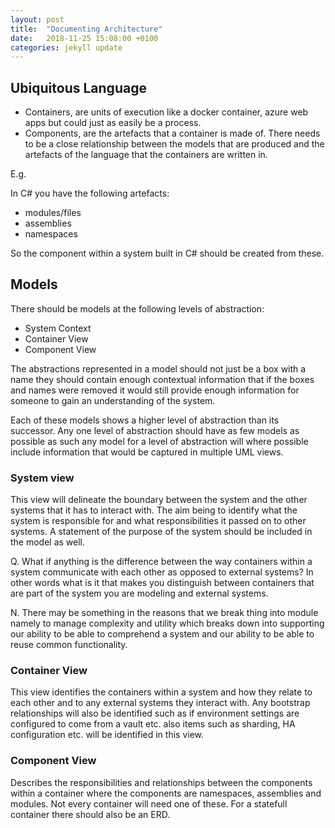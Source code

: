 ```yaml
---
layout: post
title:  "Documenting Architecture"
date:   2018-11-25 15:08:00 +0100
categories: jekyll update
---
```


## Ubiquitous Language

- Containers, are units of execution like a docker container, azure web apps but could just as easily be a process.
- Components, are the artefacts that a container is made of.  There needs to be a close relationship between the models that are produced and the artefacts of the language that the containers are written in.

E.g. 

In C# you have the following artefacts:

- modules/files
- assemblies
- namespaces

So the component within a system built in C# should be created from these.

## Models 


There should be models at the following levels of abstraction: 

- System Context
- Container View 
- Component View

The abstractions represented in a model should not just be a box with a name they should contain enough contextual information that if the boxes and names were removed it would still provide enough information for someone to gain an understanding of the system.

Each of these models shows a higher level of abstraction than its successor. Any one level of abstraction should have as few models as possible as such any model for a level of abstraction will where possible include information that would be captured in multiple UML views. 

### System view

This view will delineate the boundary between the system and the other systems that it has to interact with.  The aim being to identify what the system is responsible for and what responsibilities it passed on to other systems.  A statement of the purpose of the system should be included in the model as well.

Q. What if anything is the difference between the way containers within a system communicate with each other as opposed to external systems?  In other words what is it that makes you distinguish between containers that are part of the system you are modeling and external systems.

N. There may be something in the reasons that we break thing into module namely to manage complexity and utility which breaks down into supporting our ability to be able to comprehend a system and our ability to be able to reuse common functionality.


### Container View
  
This view identifies the containers within a system and how they relate to each other and to any external systems they interact with.  Any bootstrap relationships will also be identified such as if environment settings are configured to come from a vault etc.  also items such as sharding, HA configuration etc. will be identified in this view.

### Component View

Describes the responsibilities and relationships between the components within a container where the components are namespaces, assemblies and modules.  Not every container will need one of these.  For a statefull container there should also be an ERD.
